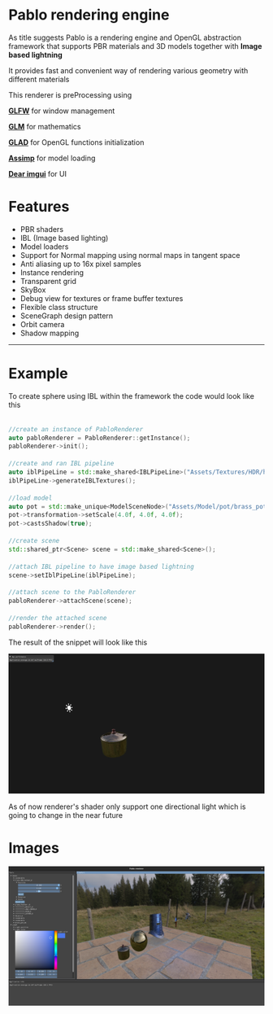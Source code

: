 # Pablo rendering engine

As title suggests Pablo is a rendering engine and OpenGL abstraction framework that supports PBR materials and 3D models together with 
**Image based lightning**

It provides fast and convenient way of rendering various geometry with different materials 

This renderer is preProcessing using 

**[GLFW](https://www.glfw.org)** for window management

**[GLM](https://glm.g-truc.net/0.9.9/index.html)** for mathematics 

**[GLAD](https://glad.dav1d.de)** for OpenGL functions initialization

**[Assimp](https://assimp-docs.readthedocs.io/en/v5.3.0/)** for model loading

**[Dear imgui](https://github.com/ocornut/imgui)** for UI


# Features 

- PBR shaders
- IBL (Image based lighting)
- Model loaders 
- Support for Normal mapping using normal maps in tangent space
- Anti aliasing up to 16x pixel samples
- Instance rendering 
- Transparent grid
- SkyBox
- Debug view for textures or frame buffer textures
- Flexible class structure
- SceneGraph design pattern
- Orbit camera
- Shadow mapping
----

# Example
To create sphere using IBL within the framework the code would look like this

```c++

//create an instance of PabloRenderer
auto pabloRenderer = PabloRenderer::getInstance();
pabloRenderer->init();

//create and ran IBL pipeline
auto iblPipeLine = std::make_shared<IBLPipeLine>("Assets/Textures/HDR/hill.hdr");
iblPipeLine->generateIBLTextures();

//load model 
auto pot = std::make_unique<ModelSceneNode>("Assets/Model/pot/brass_pot_01_2k.gltf");
pot->transformation->setScale(4.0f, 4.0f, 4.0f);
pot->castsShadow(true);

//create scene
std::shared_ptr<Scene> scene = std::make_shared<Scene>();

//attach IBL pipeline to have image based lightning
scene->setIblPipeLine(iblPipeLine);

//attach scene to the PabloRenderer
pabloRenderer->attachScene(scene);

//render the attached scene
pabloRenderer->render();
```

The result of the snippet will look like this 

![img.png](Assets/ReadmeImages/example-scene.png)

As of now renderer's shader only support one directional light which is going to change in the near future

# Images
![Geralt's sword ](Assets/ReadmeImages/pablo-3.png)


